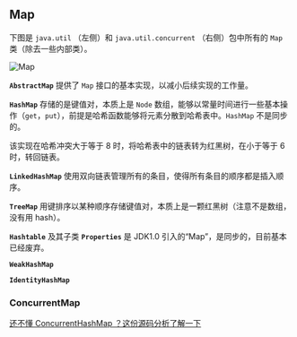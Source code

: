 ## Map
下图是 `java.util` （左侧）和 `java.util.concurrent` （右侧）包中所有的 `Map` 类（除去一些内部类）。

![Map](img/Map.png)

**`AbstractMap`** 提供了 `Map` 接口的基本实现，以减小后续实现的工作量。

**`HashMap`** 存储的是键值对，本质上是 `Node` 数组，能够以常量时间进行一些基本操作（`get`，`put`），前提是哈希函数能够将元素分散到哈希表中。`HashMap` 不是同步的。

该实现在哈希冲突大于等于 8 时，将哈希表中的链表转为红黑树，在小于等于 6 时，转回链表。

**`LinkedHashMap`** 使用双向链表管理所有的条目，使得所有条目的顺序都是插入顺序。

**`TreeMap`** 用键排序以某种顺序存储键值对，本质上是一颗红黑树（注意不是数组，没有用 hash）。

**`Hashtable`** 及其子类 **`Properties`** 是 JDK1.0 引入的“Map”，是同步的，目前基本已经废弃。

**`WeakHashMap`**

**`IdentityHashMap`**

### ConcurrentMap
[还不懂 ConcurrentHashMap ？这份源码分析了解一下](https://www.wdbyte.com/2020/04/jdk/concurrent-hashmap/#_1-concurrenthashmap-1-7)

